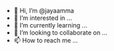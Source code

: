 - 👋 Hi, I’m @jayaamma
- 👀 I’m interested in ...
- 🌱 I’m currently learning ...
- 💞️ I’m looking to collaborate on ...
- 📫 How to reach me ...

<!---
jayaamma/jayaamma is a ✨ special ✨ repository because its `README.md` (this file) appears on your GitHub profile.
You can click the Preview link to take a look at your changes.
--->
